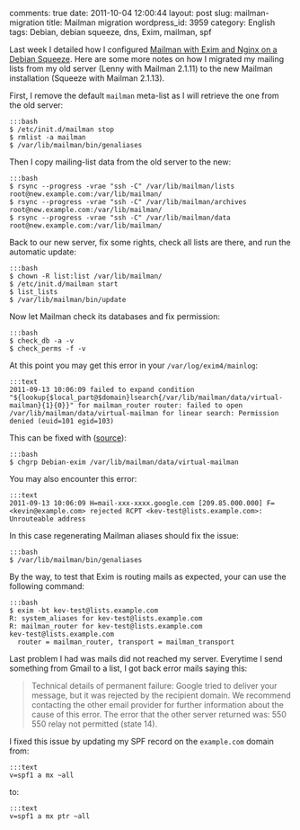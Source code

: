 comments: true
date: 2011-10-04 12:00:44
layout: post
slug: mailman-migration
title: Mailman migration
wordpress_id: 3959
category: English
tags: Debian, debian squeeze, dns, Exim, mailman, spf

Last week I detailed how I configured [Mailman with Exim and Nginx on a Debian Squeeze](http://kevin.deldycke.com/2011/09/setup-mailman-nginx-exim-debian-squeeze/). Here are some more notes on how I migrated my mailing lists from my old server (Lenny with Mailman 2.1.11) to the new Mailman installation (Squeeze with Mailman 2.1.13).

First, I remove the default `mailman` meta-list as I will retrieve the one from the old server:

    :::bash
    $ /etc/init.d/mailman stop
    $ rmlist -a mailman
    $ /var/lib/mailman/bin/genaliases

Then I copy mailing-list data from the old server to the new:

    :::bash
    $ rsync --progress -vrae "ssh -C" /var/lib/mailman/lists    root@new.example.com:/var/lib/mailman/
    $ rsync --progress -vrae "ssh -C" /var/lib/mailman/archives root@new.example.com:/var/lib/mailman/
    $ rsync --progress -vrae "ssh -C" /var/lib/mailman/data     root@new.example.com:/var/lib/mailman/

Back to our new server, fix some rights, check all lists are there, and run the automatic update:

    :::bash
    $ chown -R list:list /var/lib/mailman/
    $ /etc/init.d/mailman start
    $ list_lists
    $ /var/lib/mailman/bin/update

Now let Mailman check its databases and fix permission:

    :::bash
    $ check_db -a -v
    $ check_perms -f -v

At this point you may get this error in your `/var/log/exim4/mainlog`:

    :::text
    2011-09-13 10:06:09 failed to expand condition "${lookup{$local_part@$domain}lsearch{/var/lib/mailman/data/virtual-mailman}{1}{0}}" for mailman_router router: failed to open /var/lib/mailman/data/virtual-mailman for linear search: Permission denied (euid=101 egid=103)

This can be fixed with ([source](https://bugs.launchpad.net/ubuntu/+source/mailman/+bug/728879)):

    :::bash
    $ chgrp Debian-exim /var/lib/mailman/data/virtual-mailman

You may also encounter this error:

    :::text
    2011-09-13 10:06:09 H=mail-xxx-xxxx.google.com [209.85.000.000] F=<kevin@example.com> rejected RCPT <kev-test@lists.example.com>: Unrouteable address

In this case regenerating Mailman aliases should fix the issue:

    :::bash
    $ /var/lib/mailman/bin/genaliases

By the way, to test that Exim is routing mails as expected, your can use the following command:

    :::bash
    $ exim -bt kev-test@lists.example.com
    R: system_aliases for kev-test@lists.example.com
    R: mailman_router for kev-test@lists.example.com
    kev-test@lists.example.com
      router = mailman_router, transport = mailman_transport

Last problem I had was mails did not reached my server. Everytime I send something from Gmail to a list, I got back error mails saying this:

> Technical details of permanent failure:
> Google tried to deliver your message, but it was rejected by the recipient domain. We recommend contacting the other email provider for further information about the cause of this error. The error that the other server returned was: 550 550 relay not permitted (state 14).

I fixed this issue by updating my SPF record on the `example.com` domain from:

    :::text
    v=spf1 a mx ~all

to:

    :::text
    v=spf1 a mx ptr ~all

